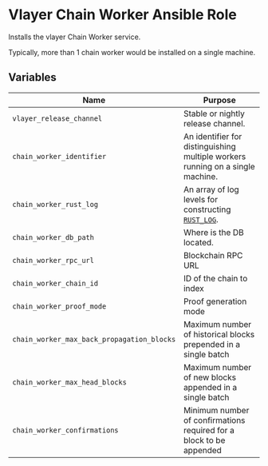 # Vlayer Chain Worker Ansible Role

Installs the vlayer Chain Worker service.

Typically, more than 1 chain worker would be installed on a single machine.

## Variables

| Name | Purpose |
| --- | --- |
| `vlayer_release_channel` | Stable or nightly release channel. |
| `chain_worker_identifier` | An identifier for distinguishing multiple workers running on a single machine. |
| `chain_worker_rust_log` | An array of log levels for constructing [`RUST_LOG`](https://rust-lang-nursery.github.io/rust-cookbook/development_tools/debugging/config_log.html). |
| `chain_worker_db_path` | Where is the DB located. |
| `chain_worker_rpc_url` | Blockchain RPC URL |
| `chain_worker_chain_id` | ID of the chain to index |
| `chain_worker_proof_mode` | Proof generation mode |
| `chain_worker_max_back_propagation_blocks` | Maximum number of historical blocks prepended in a single batch |
| `chain_worker_max_head_blocks` | Maximum number of new blocks appended in a single batch |
| `chain_worker_confirmations` | Minimum number of confirmations required for a block to be appended |
